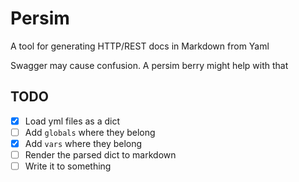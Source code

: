 # Persim
A tool for generating HTTP/REST docs in Markdown from Yaml

Swagger may cause confusion. A persim berry might help with that

## TODO

- [x] Load yml files as a dict
- [ ] Add `globals` where they belong
- [x] Add `vars` where they belong
- [ ] Render the parsed dict to markdown
- [ ] Write it to something
